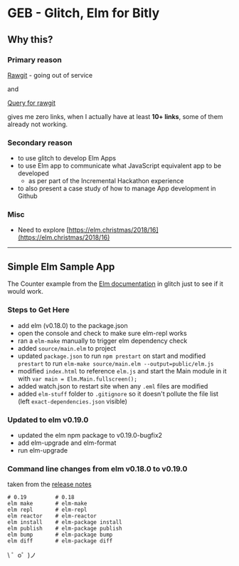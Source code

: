 
# GEB - Glitch, Elm for Bitly 

## Why this? 

### Primary reason 

[Rawgit](https://rawgit.com/) - going out of service 

and 

[Query for rawgit](https://app.bitly.com/Bb84dvzET92/bitlinks/?query=rawgit)

gives me zero links, when I actually have at least **10+ links**, some of them already not working.

### Secondary reason 

  - to use glitch to develop Elm Apps
  - to use Elm app to communicate what JavaScript equivalent app to be developed
     - as per part of the Incremental Hackathon experience 
  - to also present a case study of how to manage App development in Github 

### Misc 

 - Need to explore [https://elm.christmas/2018/16](https://elm.christmas/2018/16)


---


## Simple Elm Sample App

The Counter example from the [Elm documentation](https://guide.elm-lang.org/) in glitch just to see if it would work.

### Steps to Get Here

* add elm (v0.18.0) to the package.json
* open the console and check to make sure elm-repl works
* ran a `elm-make` manually to trigger elm dependency check
* added `source/main.elm` to project
* updated `package.json` to run `npm prestart` on start and modified `prestart` to run `elm-make source/main.elm --output=public/elm.js`
* modified `index.html` to reference `elm.js` and start the Main module in it with `var main = Elm.Main.fullscreen();`
* added watch.json to restart site when any `.eml` files are modified
* added `elm-stuff` folder to `.gitignore` so it doesn't pollute the file list (left `exact-dependencies.json` visible)

### Updated to elm v0.19.0

* updated the elm npm package to v0.19.0-bugfix2
* add elm-upgrade and elm-format
* run elm-upgrade

### Command line changes from elm v0.18.0 to v0.19.0 

taken from the [release notes](https://github.com/elm/compiler/blob/master/upgrade-docs/0.19.md)

```
# 0.19         # 0.18
elm make       # elm-make
elm repl       # elm-repl
elm reactor    # elm-reactor
elm install    # elm-package install
elm publish    # elm-package publish
elm bump       # elm-package bump
elm diff       # elm-package diff
```

\ ゜o゜)ノ
